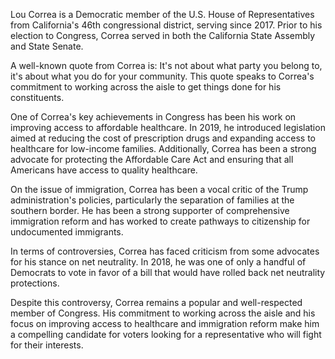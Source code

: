 Lou Correa is a Democratic member of the U.S. House of Representatives from California's 46th congressional district, serving since 2017. Prior to his election to Congress, Correa served in both the California State Assembly and State Senate.

A well-known quote from Correa is: It's not about what party you belong to, it's about what you do for your community. This quote speaks to Correa's commitment to working across the aisle to get things done for his constituents.

One of Correa's key achievements in Congress has been his work on improving access to affordable healthcare. In 2019, he introduced legislation aimed at reducing the cost of prescription drugs and expanding access to healthcare for low-income families. Additionally, Correa has been a strong advocate for protecting the Affordable Care Act and ensuring that all Americans have access to quality healthcare.

On the issue of immigration, Correa has been a vocal critic of the Trump administration's policies, particularly the separation of families at the southern border. He has been a strong supporter of comprehensive immigration reform and has worked to create pathways to citizenship for undocumented immigrants.

In terms of controversies, Correa has faced criticism from some advocates for his stance on net neutrality. In 2018, he was one of only a handful of Democrats to vote in favor of a bill that would have rolled back net neutrality protections.

Despite this controversy, Correa remains a popular and well-respected member of Congress. His commitment to working across the aisle and his focus on improving access to healthcare and immigration reform make him a compelling candidate for voters looking for a representative who will fight for their interests.
